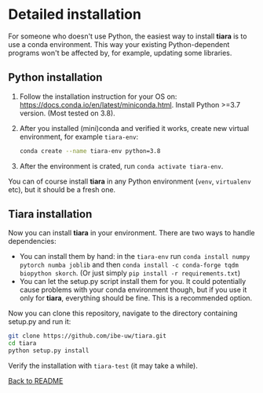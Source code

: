 # Detailed installation

For someone who doesn't use Python, the easiest way to install **tiara** is to use a conda environment.
This way your existing Python-dependent programs won't be affected by, for example, updating some libraries.

## Python installation

1. Follow the installation instruction for your OS on: https://docs.conda.io/en/latest/miniconda.html. 
Install Python >=3.7 version. (Most tested on 3.8).

2. After you installed (mini)conda and verified it works, create new virtual environment, for example `tiara-env`:
    ```bash
    conda create --name tiara-env python=3.8
    ```
3. After the environment is crated, run `conda activate tiara-env`.

You can of course install **tiara** in any Python environment (`venv`, `virtualenv` etc),
but it should be a fresh one.


## **Tiara** installation

Now you can install **tiara** in your environment. There are two ways to handle dependencies:
- You can install them by hand: in the `tiara-env` run `conda install numpy pytorch numba joblib` 
and then `conda install -c conda-forge tqdm biopython skorch`. 
(Or just simply `pip install -r requirements.txt`)
- You can let the setup.py script install them for you.
It could potentially cause problems with your conda environment though, 
but if you use it only for **tiara**, everything should be fine. This is a recommended option.

Now you can clone this repository, navigate to the directory containing setup.py and run it:

```bash
git clone https://github.com/ibe-uw/tiara.git
cd tiara
python setup.py install
```

Verify the installation with `tiara-test` (it may take a while).

[Back to README](README.md)

